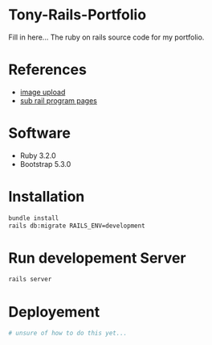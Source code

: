 # Tony-Rails-Portfolio
Fill in here...
The ruby on rails source code for my portfolio.

# References
* [image upload](https://www.youtube.com/watch?v=1cw6qO1EYGw)  
* [sub rail program pages](https://stackoverflow.com/questions/39006919/adding-a-rails-herokuapp-to-a-subpage-of-an-existing-page-domain)

# Software
* Ruby 3.2.0
* Bootstrap 5.3.0

# Installation
```sh
bundle install
rails db:migrate RAILS_ENV=development
```

# Run developement Server
```sh
rails server
```

# Deployement
```sh
# unsure of how to do this yet...
```
